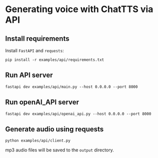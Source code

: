 # Generating voice with ChatTTS via API

## Install requirements

Install `FastAPI` and `requests`:

```
pip install -r examples/api/requirements.txt
```

## Run API server

```
fastapi dev examples/api/main.py --host 0.0.0.0 --port 8000
```

## Run openAI_API server

```
fastapi dev examples/api/openai_api.py --host 0.0.0.0 --port 8000
```
## Generate audio using requests

```
python examples/api/client.py
```

mp3 audio files will be saved to the `output` directory.
